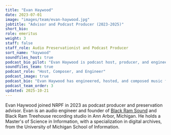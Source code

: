 ```yaml
---
title: "Evan Haywood"
date: 2023-07-01
image: "images/team/evan-haywood.jpg"
jobtitle: "Advisor and Podcast Producer (2023-2025)"
short_bio: 
role: emeritus
weight: 3
staff: false
staff_role: Audio Preservationist and Podcast Producer
sort_name: "haywood"
soundfiles_host: true
podcast_bio_pilot: "Evan Haywood is podcast host, producer, and engineer for NRPF's _Sound Files_. Evan is an audio engineer and founder of [Black Ram Sound](https://evanhaywood.bandcamp.com/community) and Black Ram Treehouse recording studio in Ann Arbor, Michigan. He holds a Master's of Science in Information, with a specialization in digital archives, from the University of Michigan School of Information."
soundfiles_team: true
podcast_role: "Host, Composer, and Engineer"
podcast_image: true
podcast_bio: "Evan Haywood has engineered, hosted, and composed music for _Sound Files_. Evan is an audio engineer and founder of [Black Ram Sound](https://evanhaywood.bandcamp.com/community) and Black Ram Treehouse recording studio in Ann Arbor, Michigan. He holds a Master's of Science in Information, with a specialization in digital archives, from the University of Michigan School of Information."
podcast_team_order: 3
updated: 2025-10-21
---
```


Evan Haywood joined NRPF in 2023 as podcast producer and preservation advisor.
Evan is an audio engineer and founder of [Black Ram Sound](https://evanhaywood.bandcamp.com/community)
and Black Ram Treehouse recording studio in Ann Arbor, Michigan.
He holds a Master's of Science in Information, with a specialization
in digital archives, from the University of Michigan School of Information.
